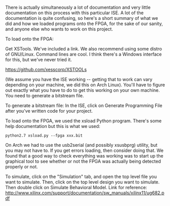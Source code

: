 There is actually simultaneously a lot of documentation and very little documentation on this process with this particular ISE. A lot of the documentation is quite confusing, so here's a short summary of what we did and how we loaded programs onto the FPGA, for the sake of our sanity, and anyone else who wants to work on this project.


To load onto the FPGA:

Get XSTools. We've included a link. We also recommend using some distro of GNU/Linux. Command lines are cool. I think there's a Windows interface for this, but we've never tried it.

https://github.com/xesscorp/XSTOOLs

(We assume you have the ISE working -- getting that to work can vary depending on your machine, we did this on Arch Linux). You'll have to figure out exactly what you have to do to get this working on your own machine. You need to generate a bitstream file.

To generate a bitstream file:
In the ISE, click on Generate Programming File after you've written code for your project.

To load onto the FPGA, we used the xsload Python program. There's some help documentation but this is what we used:

```
python2.7 xsload.py --fpga xxx.bit
```
On Arch we had to use the usb2serial (and possibly xsusbprg) utility, but you may not have to. If you get errors loading, then consider doing that. We found that a good way to check everything was working was to start up the graphical tool to see whether or not the FPGA was actually being detected properly or not.

To simulate, click on the "Simulation" tab, and open the top level file you want to simulate. Then, click on the top level design you want to simulate. Then double click on Simulate Behavioral Model.
Link for reference:
http://www.xilinx.com/support/documentation/sw_manuals/xilinx11/ug682.pdf
